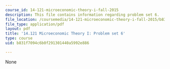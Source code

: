```yaml
---
course_id: 14-121-microeconomic-theory-i-fall-2015
description: This file contains information regarding problem set 6.
file_location: /coursemedia/14-121-microeconomic-theory-i-fall-2015/b831f7094c6b0f291301440a5992e886_MIT14_121F15_ps6f05.pdf
file_type: application/pdf
layout: pdf
title: '14.121 Microeconomic Theory I: Problem set 6'
type: course
uid: b831f7094c6b0f291301440a5992e886

---
```

None